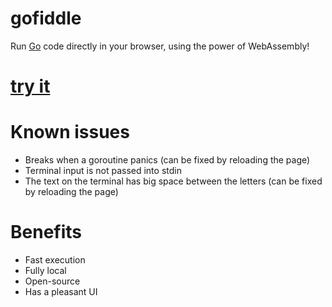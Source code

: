 # gofiddle
Run [Go](https://go.dev) code directly in your browser, using the power of WebAssembly!

# [try it](https://laptopcat.github.io/gofiddle)

# Known issues
- Breaks when a goroutine panics (can be fixed by reloading the page)
- Terminal input is not passed into stdin
- The text on the terminal has big space between the letters (can be fixed by reloading the page)

# Benefits
- Fast execution
- Fully local
- Open-source
- Has a pleasant UI
